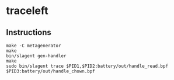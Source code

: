 # traceleft

## Instructions

```
make -C metagenerator
make
bin/slagent gen-handler
make
sudo bin/slagent trace $PID1,$PID2:battery/out/handle_read.bpf $PID3:battery/out/handle_chown.bpf
```
